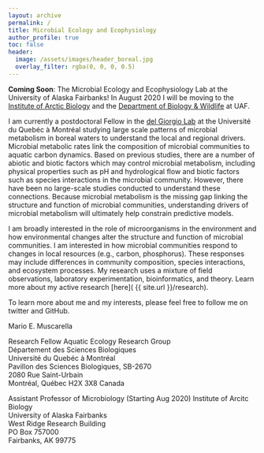 ```yaml
---
layout: archive
permalink: /
title: Microbial Ecology and Ecophysiology
author_profile: true
toc: false
header:
  image: /assets/images/header_boreal.jpg
  overlay_filter: rgba(0, 0, 0, 0.5)
---
```


**Coming Soon**: The Microbial Ecology and Ecophysiology Lab at the University of Alaska Fairbanks! In August 2020 I will be moving to the [Institute of Arctic Biology]( https://www.iab.uaf.edu/) and the [Department of Biology & Wildlife]( https://www.bw.uaf.edu/) at UAF. 

I am currently a postdoctoral Fellow in the [del Giorgio Lab](http://www.gril.uqam.ca/del_Giorgio.html) at the Université du Quebéc à Montréal studying large scale patterns of microbial metabolism in boreal waters to understand the local and regional drivers. Microbial metabolic rates link the composition of microbial communities to aquatic carbon dynamics. Based on previous studies, there are a number of abiotic and biotic factors which may control microbial metabolism, including physical properties such as pH and hydrological flow and biotic factors such as species interactions in the microbial community. However, there have been no large-scale studies conducted to understand these connections. Because microbial metabolism is the missing gap linking the structure and function of microbial communities, understanding drivers of microbial metabolism will ultimately help constrain predictive models. 

I am broadly interested in the role of microorganisms in the environment and how environmental changes alter the structure and function of microbial communities. I am interested in how microbial communities respond to changes in local resources (e.g., carbon, phosphorus). These responses may include differences in community composition, species interactions, and ecosystem processes. My research uses a mixture of field observations, laboratory experimentation, bioinformatics, and theory. Learn more about my active research [here]( {{ site.url }}/research).

To learn more about me and my interests, please feel free to follow me on twitter and GitHub.

Mario E. Muscarella<br>

Research Fellow
Aquatic Ecology Research Group<br>
Département des Sciences Biologiques<br>
Université du Quebéc à Montréal<br>
Pavillon des Sciences Biologiques, SB-2670<br>
2080 Rue Saint-Urbain<br>
Montréal, Québec H2X 3X8 Canada<br>

Assistant Professor of Microbiology (Starting Aug 2020)
Institute of Arcitc Biology<br>
University of Alaska Fairbanks<br>
West Ridge Research Building<br>
PO Box 757000<br>
Fairbanks, AK 99775<br>


